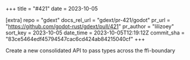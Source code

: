 +++
title = "#421"
date = 2023-10-05

[extra]
repo = "gdext"
docs_rel_url = "gdext/pr-421/godot"
pr_url = "https://github.com/godot-rust/gdext/pull/421"
pr_author = "lilizoey"
sort_key = 2023-10-05
date_time = 2023-10-05T12:19:12Z
commit_sha = "83ce5464edf45794547cac6cd424ab84215040cf"
+++

Create a new consolidated API to pass types across the ffi-boundary 
